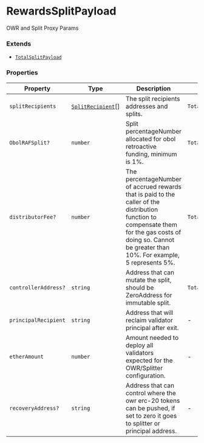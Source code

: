 # RewardsSplitPayload

OWR and Split Proxy Params

### Extends

* [`TotalSplitPayload`](../type-aliases/totalsplitpayload.md)

### Properties

| Property             | Type                                                     | Description                                                                                                                                                                                                 | Inherited from                        | Defined in   |
| -------------------- | -------------------------------------------------------- | ----------------------------------------------------------------------------------------------------------------------------------------------------------------------------------------------------------- | ------------------------------------- | ------------ |
| `splitRecipients`    | [`SplitRecipient`](../type-aliases/splitrecipient.md)\[] | The split recipients addresses and splits.                                                                                                                                                                  | `TotalSplitPayload.splitRecipients`   | types.ts:136 |
| `ObolRAFSplit?`      | `number`                                                 | Split percentageNumber allocated for obol retroactive funding, minimum is 1%.                                                                                                                               | `TotalSplitPayload.ObolRAFSplit`      | types.ts:139 |
| `distributorFee?`    | `number`                                                 | The percentageNumber of accrued rewards that is paid to the caller of the distribution function to compensate them for the gas costs of doing so. Cannot be greater than 10%. For example, 5 represents 5%. | `TotalSplitPayload.distributorFee`    | types.ts:142 |
| `controllerAddress?` | `string`                                                 | Address that can mutate the split, should be ZeroAddress for immutable split.                                                                                                                               | `TotalSplitPayload.controllerAddress` | types.ts:145 |
| `principalRecipient` | `string`                                                 | Address that will reclaim validator principal after exit.                                                                                                                                                   | -                                     | types.ts:153 |
| `etherAmount`        | `number`                                                 | Amount needed to deploy all validators expected for the OWR/Splitter configuration.                                                                                                                         | -                                     | types.ts:156 |
| `recoveryAddress?`   | `string`                                                 | Address that can control where the owr erc-20 tokens can be pushed, if set to zero it goes to splitter or principal address.                                                                                | -                                     | types.ts:159 |

